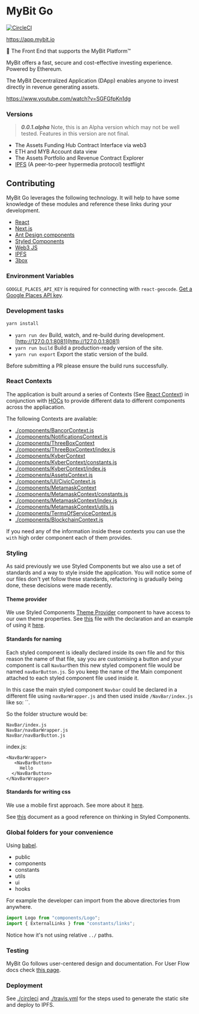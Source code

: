
# MyBit Go

[![CircleCI](https://circleci.com/gh/MyBitFoundation/MyBit-Go.app/tree/develop.svg?style=svg)](https://circleci.com/gh/MyBitFoundation/MyBit-Go.app/tree/develop)

<https://app.mybit.io>

🎨 The Front End that supports the MyBit Platform™

MyBit offers a fast, secure and cost-effective investing experience. Powered by Ethereum.

The MyBit Decentralized Application (DApp) enables anyone to invest directly in revenue generating assets.

https://www.youtube.com/watch?v=SGFGfpKn1dg

### Versions
>***0.0.1.alpha***
Note, this is an Alpha version which may not be well tested. Features in this version are not final.

- The Assets Funding Hub Contract Interface via web3
- ETH and MYB Account data view
- The Assets Portfolio and Revenue Contract Explorer
- [IPFS](https://github.com/ipfs) (A peer-to-peer hypermedia protocol) testflight

## Contributing

MyBit Go leverages the following technology. It will help to have some knowledge of these modules and reference these links during your development.

- [React](https://reactjs.org/docs)
- [Next.js](https://nextjs.org/docs)
- [Ant Design components](https://ant.design/docs/react/introduce)
- [Styled Components](https://styled-components.com/docs)
- [Web3 JS](https://web3js.readthedocs.io)
- [IPFS](https://docs.ipfs.io)
- [3box](https://docs.3box.io)

### Environment Variables

`GOOGLE_PLACES_API_KEY` is required for connecting with `react-geocode`. [Get a Google Places API key](https://developers.google.com/places/web-service/get-api-key).

### Development tasks

```sh
yarn install
```

- `yarn run dev` Build, watch, and re-build during development. [http://127.0.0.1:8081](http://127.0.0.1:8081)
- `yarn run build` Build a production-ready version of the site.
- `yarn run export` Export the static version of the build.

Before submitting a PR please ensure the build runs successfully.

### React Contexts
The application is built around a series of Contexts (See [React Context](https://reactjs.org/docs/context.html)) in conjunction with [HOCs](https://reactjs.org/docs/higher-order-components.html) to provide different data to different components across the appliacation.

The following Contexts are available:

+ [./components/BancorContext.js](./components/BancorContext.js)
+ [./components/NotificationsContext.js](./components/NotificationsContext.js)
+ [./components/ThreeBoxContext](./components/ThreeBoxContext)
+ [./components/ThreeBoxContext/index.js](./components/ThreeBoxContext/index.js)
+ [./components/KyberContext](./components/KyberContext)
+ [./components/KyberContext/constants.js](./components/KyberContext/constants.js)
+ [./components/KyberContext/index.js](./components/KyberContext/index.js)
+ [./components/AssetsContext.js](./components/AssetsContext.js)
+ [./components/UI/CivicContext.js](./components/UI/CivicContext.js)
+ [./components/MetamaskContext](./components/MetamaskContext)
+ [./components/MetamaskContext/constants.js](./components/MetamaskContext/constants.js)
+ [./components/MetamaskContext/index.js](./components/MetamaskContext/index.js)
+ [./components/MetamaskContext/utils.js](./components/MetamaskContext/utils.js)
+ [./components/TermsOfServiceContext.js](./components/TermsOfServiceContext.js)
+ [./components/BlockchainContext.js](./components/BlockchainContext.js)

If you need any of the information inside these contexts you can use the `with` high order component each of them provides.

### Styling

As said previously we use Styled Components but we also use a set of standards and a way to style inside the application. You will notice some of our files don't yet follow these standards, refactoring is gradually being done, these decisions were made recently.

#### Theme provider
We use Styled Components [Theme Provider](https://www.styled-components.com/docs/advanced#theming) component to have access to our own theme properties. See [this](https://github.com/csmartinsfct/MyBit-Go.app/blob/hotfix/refactoring/components/Theme/index.js) file with the declaration and an example of using it [here](https://github.com/csmartinsfct/MyBit-Go.app/blob/hotfix/refactoring/components/MobileMenu/styledMobileMenuWrapper.js).

#### Standards for naming
Each styled component is ideally declared inside its own file and for this reason the name of that file, say you are customising a button and your component is call `Navbar`then this new styled component file would be named `navBarButton.js`. So you keep the name of the Main component attached to each styled component file used inside it.

In this case the main styled component `Navbar` could be declared in a different file using `navBarWrapper.js` and then used inside `/NavBar/index.js` like so: ´<NavBarWrapper>´.

So the folder structure would be:
```
NavBar/index.js
NavBar/navBarWrapper.js
NavBar/navBarButton.js
```


index.js:
```
<NavBarWrapper>
   <NavBarButton>
     Hello
  </NavBarButton>
</NavBarWrapper>
```

#### Standards for writing css
We use a mobile first approach. See more about it [here](https://zellwk.com/blog/how-to-write-mobile-first-css/).

See [this](https://itnext.io/thinking-in-styled-components-e230ea37c52c) document as a good reference on thinking in Styled Components.

### Global folders for your convenience
Using [babel](https://github.com/tleunen/babel-plugin-module-resolver).

- public
- components
- constants
- utils
- ui
- hooks

For example the developer can import from the above directories from anywhere.

```js
import Logo from "components/Logo";
import { ExternalLinks } from "constants/links";
```

Notice how it's not using relative `../` paths.

### Testing
MyBit Go follows user-centered design and documentation.
For User Flow docs check [this page](./TESTING.md).

### Deployment
See [./circleci](./circleci) and [./travis.yml](./travis.yml) for the steps used to generate the static site and deploy to IPFS.
